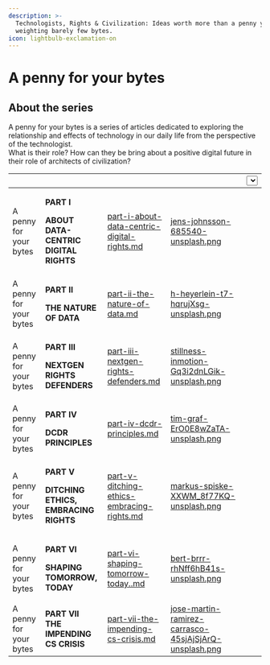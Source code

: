 ```yaml
---
description: >-
  Technologists, Rights & Civilization: Ideas worth more than a penny yet
  weighting barely few bytes.
icon: lightbulb-exclamation-on
---
```


# A penny for your bytes

## About the series

A penny for your bytes is a series of articles dedicated to exploring the relationship and effects of technology in our daily life from the perspective of the technologist.\
What is their role? How can they be bring about a positive digital future in their role of architects of civilization?



<table data-view="cards" data-full-width="false"><thead><tr><th></th><th></th><th data-hidden data-card-target data-type="content-ref"></th><th data-hidden data-card-cover data-type="files"></th><th data-hidden><select></select></th></tr></thead><tbody><tr><td>A penny for your bytes</td><td><p><strong>PART I</strong></p><p><strong>ABOUT DATA-CENTRIC DIGITAL RIGHTS</strong></p></td><td><a href="part-i-about-data-centric-digital-rights.md">part-i-about-data-centric-digital-rights.md</a></td><td><a href="../../.gitbook/assets/jens-johnsson-685540-unsplash.png">jens-johnsson-685540-unsplash.png</a></td><td></td></tr><tr><td>A penny for your bytes</td><td><p><strong>PART II</strong></p><p><strong>THE NATURE OF DATA</strong><br></p></td><td><a href="part-ii-the-nature-of-data.md">part-ii-the-nature-of-data.md</a></td><td><a href="../../.gitbook/assets/h-heyerlein-t7-hqrujXsg-unsplash.png">h-heyerlein-t7-hqrujXsg-unsplash.png</a></td><td></td></tr><tr><td>A penny for your bytes</td><td><p><strong>PART III</strong></p><p><strong>NEXTGEN RIGHTS DEFENDERS</strong></p></td><td><a href="part-iii-nextgen-rights-defenders.md">part-iii-nextgen-rights-defenders.md</a></td><td><a href="../../.gitbook/assets/stillness-inmotion-Gq3i2dnLGik-unsplash.png">stillness-inmotion-Gq3i2dnLGik-unsplash.png</a></td><td></td></tr><tr><td>A penny for your bytes</td><td><p><strong>PART IV</strong></p><p><strong>DCDR PRINCIPLES</strong><br></p></td><td><a href="part-iv-dcdr-principles.md">part-iv-dcdr-principles.md</a></td><td><a href="../../.gitbook/assets/tim-graf-ErO0E8wZaTA-unsplash.png">tim-graf-ErO0E8wZaTA-unsplash.png</a></td><td></td></tr><tr><td>A penny for your bytes</td><td><p><strong>PART V</strong></p><p><strong>DITCHING ETHICS, EMBRACING RIGHTS</strong></p></td><td><a href="part-v-ditching-ethics-embracing-rights.md">part-v-ditching-ethics-embracing-rights.md</a></td><td><a href="../../.gitbook/assets/markus-spiske-XXWM_8f77KQ-unsplash.png">markus-spiske-XXWM_8f77KQ-unsplash.png</a></td><td></td></tr><tr><td>A penny for your bytes</td><td><p><strong>PART VI</strong></p><p><strong>SHAPING TOMORROW, TODAY</strong></p></td><td><a href="part-vi-shaping-tomorrow-today..md">part-vi-shaping-tomorrow-today..md</a></td><td><a href="../../.gitbook/assets/bert-brrr-rhNff6hB41s-unsplash.png">bert-brrr-rhNff6hB41s-unsplash.png</a></td><td></td></tr><tr><td>A penny for your bytes</td><td><strong>PART VII</strong><br><strong>THE IMPENDING CS CRISIS</strong></td><td><a href="part-vii-the-impending-cs-crisis.md">part-vii-the-impending-cs-crisis.md</a></td><td><a href="../../.gitbook/assets/jose-martin-ramirez-carrasco-45sjAjSjArQ-unsplash.png">jose-martin-ramirez-carrasco-45sjAjSjArQ-unsplash.png</a></td><td></td></tr></tbody></table>

